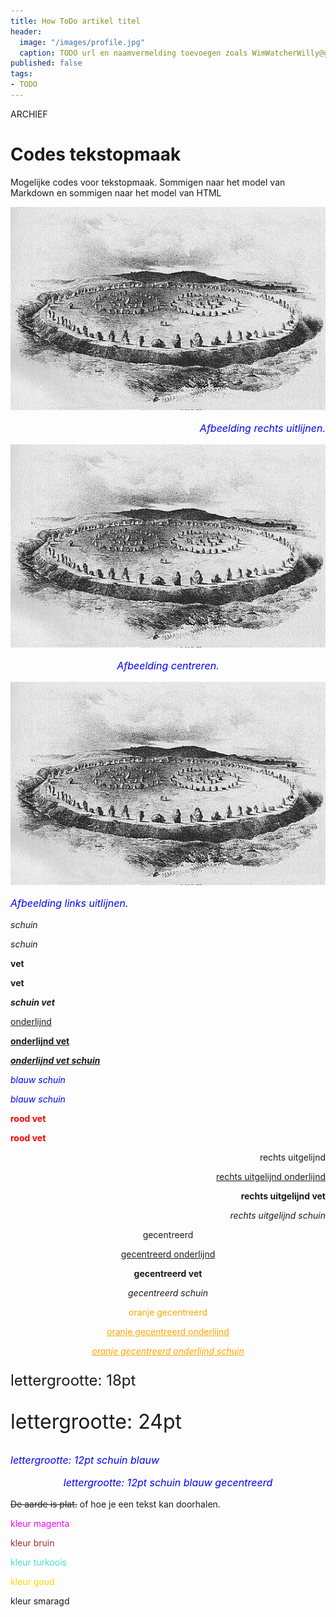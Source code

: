 ```yaml
---
title: How ToDo artikel titel
header:
  image: "/images/profile.jpg"
  caption: TODO url en naamvermelding toevoegen zoals WimWatcherWilly@gmail.com
published: false
tags:
- TODO
---
```


ARCHIEF

# Codes tekstopmaak
Mogelijke codes voor tekstopmaak. Sommigen naar het model van Markdown en sommigen naar het model van HTML

<div align="right"><img src="/images/Avebury impression.jpg" alt="" width="" height=""></div>
<p style="text-align: right; font-size: 12pt;"><span style="color: blue;"><i>Afbeelding rechts uitlijnen.</i></span></p>

<div align="center"><img src="/images/Avebury impression.jpg" alt="" width="" height=""></div>
<p style="text-align: center; font-size: 12pt;"><span style="color: blue;"><i>Afbeelding centreren.</i></span></p>

<div align="left"><img src="/images/Avebury impression.jpg" alt="" width="" height=""></div>
<p style="text-align: left; font-size: 12pt;"><span style="color: blue;"><i>Afbeelding links uitlijnen.</i></span></p>

*schuin*

<i>schuin</i>

**vet**

<b>vet</b>

<b><i>schuin vet</i></b>

<u>onderlijnd</u>

<b><u>onderlijnd vet</u></b>

<b><u><i>onderlijnd vet schuin</i></u></b>

*<span style="color: blue;">blauw schuin</span>*

<i><span style="color: blue;">blauw schuin</span></i>

**<span style="color: red;">rood vet</span>**

<b><span style="color: red;">rood vet</span></b>


<p style="text-align: right;">rechts uitgelijnd</p>

<p style="text-align: right;"><u>rechts uitgelijnd onderlijnd</u></p>

<p style="text-align: right;"><b>rechts uitgelijnd vet</b></p>

<p style="text-align: right;"><i>rechts uitgelijnd schuin</i></p>

<p style="text-align: center;">gecentreerd</p>

<p style="text-align: center;"><u>gecentreerd onderlijnd</u></p>

<p style="text-align: center;"><b>gecentreerd vet</b></p>

<p style="text-align: center;"><i>gecentreerd schuin</i></p>

<p style="text-align: center;"><span style="color: orange;">oranje gecentreerd</span></p>

<p style="text-align: center;"><span style="color: orange;"><u>oranje gecentreerd onderlijnd</u></span></p>

<p style="text-align: center;"><span style="color: orange;"><u><i>oranje gecentreerd onderlijnd schuin</i></u></span></p>

<p style="font-size: 18pt;">lettergrootte: 18pt</p>

<p style="font-size: 24pt;">lettergrootte: 24pt</p>

<p style="font-size: 12pt;"><span style="color: blue;"><i>lettergrootte: 12pt schuin blauw</i></span></p>

<p style="text-align: center; font-size: 12pt;"><span style="color: blue;"><i>lettergrootte: 12pt schuin blauw gecentreerd</i></span></p>

<del>De aarde is plat.</del> of hoe je een tekst kan doorhalen.

<span style="color: magenta">kleur magenta</span>

<span style="color: brown">kleur bruin</span>

<span style="color: turquoise">kleur turkoois</span>

<span style="color: gold">kleur goud</span>

<span style="color: emerald">kleur smaragd</span>
